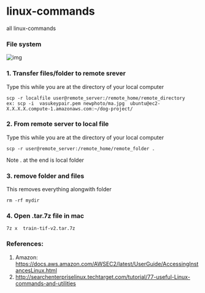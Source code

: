 # linux-commands
all linux-commands

### File system

![img](https://i.stack.imgur.com/CNf2r.png)



### 1. Transfer files/folder to remote srever

Type this while you are at the directory of your local computer

```
scp -r localfile user@remote_server:/remote_home/remote_directory
ex: scp -i  vasukeypair.pem newphoto/ma.jpg  ubuntu@ec2-X.X.X.X.compute-1.amazonaws.com:~/dog-project/ 
```




### 2. From remote server to local file

Type this while you are at the directory of your local computer
```
scp -r user@remote_server:/remote_home/remote_folder .

```

 Note . at the end is local folder

### 3. remove folder and files

This removes everything alongwith folder

```
rm -rf mydir
```

### 4. Open .tar.7z file in mac
```
7z x  train-tif-v2.tar.7z
```


### References:
1. Amazon: https://docs.aws.amazon.com/AWSEC2/latest/UserGuide/AccessingInstancesLinux.html
1. http://searchenterpriselinux.techtarget.com/tutorial/77-useful-Linux-commands-and-utilities
